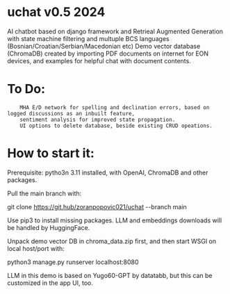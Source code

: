 # uchat v0.5 2024

AI chatbot based on django framework and Retrieal Augmented Generation with state machine filtering
and multuple BCS languages (Bosnian/Croatian/Serbian/Macedonian etc)
Demo vector database (ChromaDB) created by importing PDF documents on internet for EON devices,
and examples for helpful chat with document contents.
# To Do:
        MHA E/D network for spelling and declination errors, based on logged discussions as an inbuilt feature,
        sentiment analysis for improved state propagation.
        UI options to delete database, beside existing CRUD opeations.

# How to start it:

Prerequisite: pytho3n 3.11 installed, with OpenAI, ChromaDB and other packages.

Pull the main branch with:

 git clone https://git.hub/zoranpopovic021/uchat --branch main

Use pip3 to install missing packages. LLM and embeddings downloads will be handled by HuggingFace.

Unpack demo vector DB in chroma_data.zip first, and then start WSGI on local host/port with:

  python3 manage.py runserver localhost:8080
  
LLM in this demo is based on Yugo60-GPT by datatabb, but this can be customized in the app UI, too.


